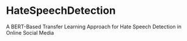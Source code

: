 # HateSpeechDetection
A BERT-Based Transfer Learning Approach for Hate Speech Detection in Online Social Media
